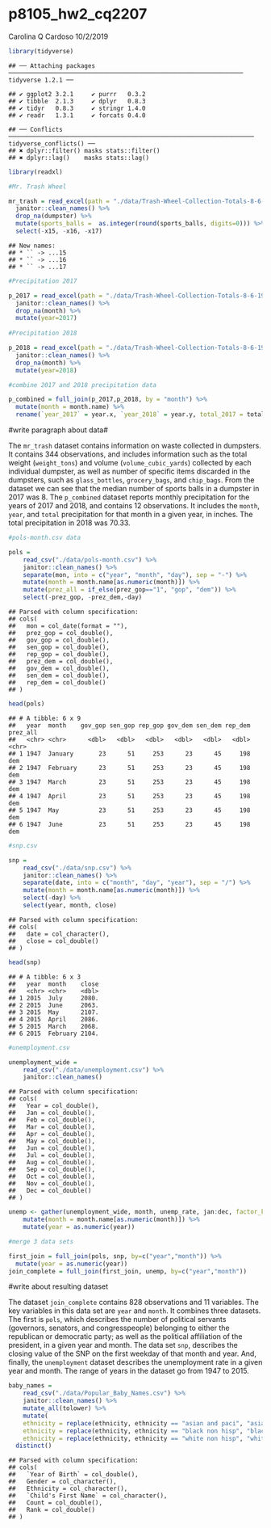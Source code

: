 p8105\_hw2\_cq2207
================
Carolina Q Cardoso
10/2/2019

``` r
library(tidyverse)
```

    ## ── Attaching packages ───────────────────────────────────────────────────────────────── tidyverse 1.2.1 ──

    ## ✔ ggplot2 3.2.1     ✔ purrr   0.3.2
    ## ✔ tibble  2.1.3     ✔ dplyr   0.8.3
    ## ✔ tidyr   0.8.3     ✔ stringr 1.4.0
    ## ✔ readr   1.3.1     ✔ forcats 0.4.0

    ## ── Conflicts ──────────────────────────────────────────────────────────────────── tidyverse_conflicts() ──
    ## ✖ dplyr::filter() masks stats::filter()
    ## ✖ dplyr::lag()    masks stats::lag()

``` r
library(readxl)

#Mr. Trash Wheel

mr_trash = read_excel(path = "./data/Trash-Wheel-Collection-Totals-8-6-19.xlsx", sheet = 1, col_names=TRUE) %>%
  janitor::clean_names() %>%
  drop_na(dumpster) %>%
  mutate(sports_balls =  as.integer(round(sports_balls, digits=0))) %>%
  select(-x15, -x16, -x17)
```

    ## New names:
    ## * `` -> ...15
    ## * `` -> ...16
    ## * `` -> ...17

``` r
#Precipitation 2017

p_2017 = read_excel(path = "./data/Trash-Wheel-Collection-Totals-8-6-19.xlsx", sheet = 6, col_names=TRUE, skip=1) %>%
  janitor::clean_names() %>%
  drop_na(month) %>%
  mutate(year=2017)
  
#Precipitation 2018

p_2018 = read_excel(path = "./data/Trash-Wheel-Collection-Totals-8-6-19.xlsx", sheet = 5, col_names=TRUE, skip=1) %>%
  janitor::clean_names() %>%
  drop_na(month) %>%
  mutate(year=2018)

#combine 2017 and 2018 precipitation data 

p_combined = full_join(p_2017,p_2018, by = "month") %>%
  mutate(month = month.name) %>%
  rename(`year_2017` = year.x, `year_2018` = year.y, total_2017 = total.x, total_2018 = total.y) 
```

\#write paragraph about data\#

The `mr_trash` dataset contains information on waste collected in
dumpsters. It contains 344 observations, and includes information such
as the total weight (`weight_tons`) and volume (`volume_cubic_yards`)
collected by each individual dumpster, as well as number of specific
items discarded in the dumpsters, such as `glass_bottles`,
`grocery_bags`, and `chip_bags`. From the dataset we can see that the
median number of sports balls in a dumpster in 2017 was 8. The
`p_combined` dataset reports monthly precipitation for the years of 2017
and 2018, and contains 12 observations. It includes the `month`, `year`,
and `total` precipitation for that month in a given year, in inches. The
total precipitation in 2018 was 70.33.

``` r
#pols-month.csv data

pols = 
    read_csv("./data/pols-month.csv") %>%
    janitor::clean_names() %>%
    separate(mon, into = c("year", "month", "day"), sep = "-") %>%
    mutate(month = month.name[as.numeric(month)]) %>%
    mutate(prez_all = if_else(prez_gop=="1", "gop", "dem")) %>%
    select(-prez_gop, -prez_dem,-day)
```

    ## Parsed with column specification:
    ## cols(
    ##   mon = col_date(format = ""),
    ##   prez_gop = col_double(),
    ##   gov_gop = col_double(),
    ##   sen_gop = col_double(),
    ##   rep_gop = col_double(),
    ##   prez_dem = col_double(),
    ##   gov_dem = col_double(),
    ##   sen_dem = col_double(),
    ##   rep_dem = col_double()
    ## )

``` r
head(pols)
```

    ## # A tibble: 6 x 9
    ##   year  month    gov_gop sen_gop rep_gop gov_dem sen_dem rep_dem prez_all
    ##   <chr> <chr>      <dbl>   <dbl>   <dbl>   <dbl>   <dbl>   <dbl> <chr>   
    ## 1 1947  January       23      51     253      23      45     198 dem     
    ## 2 1947  February      23      51     253      23      45     198 dem     
    ## 3 1947  March         23      51     253      23      45     198 dem     
    ## 4 1947  April         23      51     253      23      45     198 dem     
    ## 5 1947  May           23      51     253      23      45     198 dem     
    ## 6 1947  June          23      51     253      23      45     198 dem

``` r
#snp.csv

snp = 
    read_csv("./data/snp.csv") %>%
    janitor::clean_names() %>%
    separate(date, into = c("month", "day", "year"), sep = "/") %>%
    mutate(month = month.name[as.numeric(month)]) %>%
    select(-day) %>%
    select(year, month, close)
```

    ## Parsed with column specification:
    ## cols(
    ##   date = col_character(),
    ##   close = col_double()
    ## )

``` r
head(snp)
```

    ## # A tibble: 6 x 3
    ##   year  month    close
    ##   <chr> <chr>    <dbl>
    ## 1 2015  July     2080.
    ## 2 2015  June     2063.
    ## 3 2015  May      2107.
    ## 4 2015  April    2086.
    ## 5 2015  March    2068.
    ## 6 2015  February 2104.

``` r
#unemployment.csv

unemployment_wide = 
    read_csv("./data/unemployment.csv") %>%
    janitor::clean_names() 
```

    ## Parsed with column specification:
    ## cols(
    ##   Year = col_double(),
    ##   Jan = col_double(),
    ##   Feb = col_double(),
    ##   Mar = col_double(),
    ##   Apr = col_double(),
    ##   May = col_double(),
    ##   Jun = col_double(),
    ##   Jul = col_double(),
    ##   Aug = col_double(),
    ##   Sep = col_double(),
    ##   Oct = col_double(),
    ##   Nov = col_double(),
    ##   Dec = col_double()
    ## )

``` r
unemp <- gather(unemployment_wide, month, unemp_rate, jan:dec, factor_key=TRUE) %>%
    mutate(month = month.name[as.numeric(month)]) %>%
    mutate(year = as.numeric(year))

#merge 3 data sets

first_join = full_join(pols, snp, by=c("year","month")) %>%
  mutate(year = as.numeric(year))
join_complete = full_join(first_join, unemp, by=c("year","month"))
```

\#write about resulting dataset

The dataset `join_complete` contains 828 observations and 11 variables.
The key variables in this data set are `year` and `month`. It combines
three datasets. The first is `pols`, which describes the number of
political servants (governors, senators, and congresspeople) belonging
to either the republican or democratic party; as well as the political
affiliation of the president, in a given year and month. The data set
`snp`, describes the closing value of the SNP on the first weekday of
that month and year. And, finally, the `unemployment` dataset describes
the unemployment rate in a given year and month. The range of years in
the dataset go from 1947 to 2015.

``` r
baby_names = 
    read_csv("./data/Popular_Baby_Names.csv") %>%
    janitor::clean_names() %>%
    mutate_all(tolower) %>%   
    mutate(
    ethnicity = replace(ethnicity, ethnicity == "asian and paci", "asian and pacific islander"),
    ethnicity = replace(ethnicity, ethnicity == "black non hisp", "black non hispanic"),
    ethnicity = replace(ethnicity, ethnicity == "white non hisp", "white non hispanic")) %>% 
  distinct()
```

    ## Parsed with column specification:
    ## cols(
    ##   `Year of Birth` = col_double(),
    ##   Gender = col_character(),
    ##   Ethnicity = col_character(),
    ##   `Child's First Name` = col_character(),
    ##   Count = col_double(),
    ##   Rank = col_double()
    ## )

